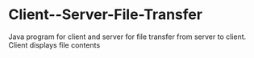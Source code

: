 # Client--Server-File-Transfer
Java program for client and server for file transfer from server to client.
Client displays file contents
